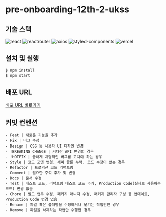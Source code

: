 # pre-onboarding-12th-2-ukss

## 기술 스택

![react](https://img.shields.io/badge/react-18.2.0-61DAFB?logo=react) ![reactrouter](https://img.shields.io/badge/react--router--dom-6.14.2-CA4245?logo=reactrouter) ![axios](https://img.shields.io/badge/axios-1.4.0-5A29E4?logo=axios) ![styled-components](https://img.shields.io/badge/styled--components-6.0.5-DB7093?logo=styledcomponents) ![vercel](https://img.shields.io/badge/vercel-000000?logo=vercel)

## 설치 및 실행

```zsh
$ npm install
$ npm start
```

## 배포 URL

[배포 URL 바로가기](https://pre-onboarding-12th-2-ukss-95amedi9j-ukssss.vercel.app/)

## 커밋 컨벤션

```
- Feat | 새로운 기능을 추가
- Fix | 버그 수정
- Design | CSS 등 사용자 UI 디자인 변경
- !BREAKING CHANGE | 커다란 API 변경의 경우
- !HOTFIX | 급하게 치명적인 버그를 고쳐야 하는 경우
- Style | 코드 포맷 변경, 세미 콜론 누락, 코드 수정이 없는 경우
- Refactor | 프로덕션 코드 리팩토링
- Comment | 필요한 주석 추가 및 변경
- Docs | 문서 수정
- Test | 테스트 코드, 리팩토링 테스트 코드 추가, Production Code(실제로 사용하는 코드) 변경 없음
- Chore | 빌드 업무 수정, 패키지 매니저 수정, 패키지 관리자 구성 등 업데이트, Production Code 변경 없음
- Rename | 파일 혹은 폴더명을 수정하거나 옮기는 작업만인 경우
- Remove | 파일을 삭제하는 작업만 수행한 경우
```
